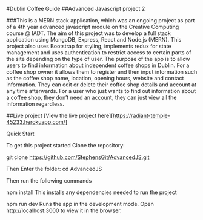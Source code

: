 #Dublin Coffee Guide
##Advanced Javascript project 2

###This is a MERN stack application, which was an ongoing project as part of a 4th year advanced javascript module on the Creative Computing course @ IADT. 
The aim of this project was to develop a full stack application using MongoDB, Express, React and Node.js (MERN). This project also uses Bootstrap for styling, implements redux for state management and uses authentication to restrict access to certain parts of the site depending on the type of user. The purpose of the app is to allow users to find information about independent coffee shops in Dublin. For a coffee shop owner it allows them to register and then input information such as the coffee shop name, location, opening hours, website and contact information. They can edit or delete their coffee shop details and account at any time afterwards. For a user who just wants to find out information about a coffee shop, they don’t need an account,  they can just view all the information regardless.

##Live project
[View the live project here][https://radiant-temple-45233.herokuapp.com/]

Quick Start

To get this project started
Clone the repository:

git clone https://github.com/StephensGit/AdvancedJS.git

Then Enter the folder: cd AdvancedJS

Then run the following commands

npm install
This installs any dependencies needed to run the project

npm run dev
Runs the app in the development mode. Open http://localhost:3000 to view it in the browser.
